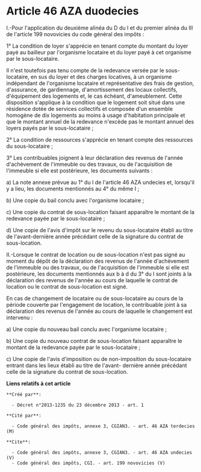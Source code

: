 # Article 46 AZA duodecies

I.-Pour l'application du deuxième alinéa du D du I et du premier alinéa du III de l'article 199 novovicies du code général
des impôts : 

1° La condition de loyer s'apprécie en tenant compte du montant du loyer payé au bailleur par l'organisme locataire et du
loyer payé à cet organisme par le sous-locataire. 

Il n'est toutefois pas tenu compte de la redevance versée par le sous-locataire, en sus du loyer et des charges locatives, à
un organisme indépendant de l'organisme locataire et représentative des frais de gestion, d'assurance, de gardiennage,
d'amortissement des locaux collectifs, d'équipement des logements et, le cas échéant, d'ameublement. Cette disposition
s'applique à la condition que le logement soit situé dans une résidence dotée de services collectifs et composée d'un
ensemble homogène de dix logements au moins à usage d'habitation principale et que le montant annuel de la redevance n'excède
pas le montant annuel des loyers payés par le sous-locataire ; 

2° La condition de ressources s'apprécie en tenant compte des ressources du sous-locataire ; 

3° Les contribuables joignent à leur déclaration des revenus de l'année d'achèvement de l'immeuble ou des travaux, ou de
l'acquisition de l'immeuble si elle est postérieure, les documents suivants : 

a) La note annexe prévue au 1° du I de l'article 46 AZA undecies et, lorsqu'il y a lieu, les documents mentionnés au 4° du
même I ; 

b) Une copie du bail conclu avec l'organisme locataire ; 

c) Une copie du contrat de sous-location faisant apparaître le montant de la redevance payée par le sous-locataire ; 

d) Une copie de l'avis d'impôt sur le revenu du sous-locataire établi au titre de l'avant-dernière année précédant celle de
la signature du contrat de sous-location. 

II.-Lorsque le contrat de location ou de sous-location n'est pas signé au moment du dépôt de la déclaration des revenus de
l'année d'achèvement de l'immeuble ou des travaux, ou de l'acquisition de l'immeuble si elle est postérieure, les documents
mentionnés aux b à d du 3° du I sont joints à la déclaration des revenus de l'année au cours de laquelle le contrat de
location ou le contrat de sous-location est signé. 

En cas de changement de locataire ou de sous-locataire au cours de la période couverte par l'engagement de location, le
contribuable joint à sa déclaration des revenus de l'année au cours de laquelle le changement est intervenu : 

a) Une copie du nouveau bail conclu avec l'organisme locataire ; 

b) Une copie du nouveau contrat de sous-location faisant apparaître le montant de la redevance payée par le sous-locataire ; 

c) Une copie de l'avis d'imposition ou de non-imposition du sous-locataire entrant dans les lieux établi au titre de l'avant-
dernière année précédant celle de la signature du contrat de sous-location.

**Liens relatifs à cet article**

	**Créé par**:

	  - Décret n°2013-1235 du 23 décembre 2013 - art. 1

	**Cité par**:

	  - Code général des impôts, annexe 3, CGIAN3. - art. 46 AZA terdecies (M)

	**Cite**:

	  - Code général des impôts, annexe 3, CGIAN3. - art. 46 AZA undecies (V)
	  - Code général des impôts, CGI. - art. 199 novovicies (V)
